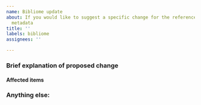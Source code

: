 ```yaml
---
name: Bibliome update
about: If you would like to suggest a specific change for the reference/works cited
  metadata
title: ''
labels: bibliome
assignees: ''

---
```


<!-- Note: Please search to see if the suggestion already exists for the change you wish to suggest. -->
<!-- Make sure you use the latest RBC-GEM version. -->
### Brief explanation of proposed change
<!-- Please include an explanation of the change to be made. Try to be as concise as possible in this section, and elaborate as needed in the "Anything else" section below.

Example:

Inclusion of additional references for G6PD. Studies explore G6PD-deficient RBCs

PMID or DOI | Explanation | Title
---|---|---
PMID:16888458  | Important (possibly first) human study highlighting "G6PD-deficient individuals are able to perform short- and long-duration acute exercise without experiencing greater oxidative stress than non-G6PD-deficient individuals. Findings demonstrate "that despite the theoretically lower capacity of G6PD-deficient individuals to resist perturbations in their redox status, they are not more susceptible to oxidative stress" | Exercise-induced oxidative stress in G6PD-deficient individuals
PMID:19997026 | Follow-up study with additional results complimenting **PMID:16888458** | Comparison between glucose-6-phosphate dehydrogenase-deficient and normal individuals after eccentric exercise
 -->

#### Affected items
<!-- The PubMed ID or the DOI for the reference to be added/modified. Preferably, both can be supplied. If neither can be supplied, provide another method of access for the reference and a brief explanation for alternate access method.  If multiple articles are included in the change, consider using a table or a numerated list.

Entry | Type | PubMed ID  or DOI 
---|---|---
G6PD | Gene | pubmed:16888458;pubmed:19997026
-->

### Anything else:
<!--
Links? References? Additional explanations? Anything that will give us more context about the proposed reference that you'd like to add/remove!
-->
